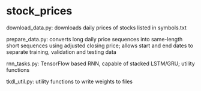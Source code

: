 # stock_prices

download_data.py: downloads daily prices of stocks listed in symbols.txt

prepare_data.py: converts long daily price sequences into same-length short sequences using adjusted closing price; allows start and end dates to separate training, validation and testing data

rnn_tasks.py: TensorFlow based RNN, capable of stacked LSTM/GRU; utility functions 

tkdl_util.py: utility functions to write weights to files
